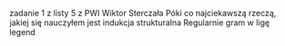 zadanie 1 z listy 5 z PWI
Wiktor Sterczała
Póki co najciekawszą rzeczą, jakiej się nauczyłem jest indukcja strukturalna
Regularnie gram w ligę legend
